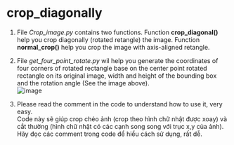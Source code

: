 # crop_diagonally
1. File *Crop_image.py* contains two functions. Function **crop_diagonal()** help you crop diagonally (rotated retangle) the image. Function **normal_crop()** help you crop the image with axis-aligned retangle. <br>


2. File *get_four_point_rotate.py* wil help you generate the coordinates of four corners of rotated rectangle base on the center point rotated rectangle on its original image, width and height of the bounding box and the rotation angle (See the image above).  <br>
![image](https://github.com/gioivuathoi/crop_diagonally/assets/82050080/205ba0ff-9449-4ab9-93c0-48b8209c5e6b)

3.  Please read the comment in the code to understand how to use it, very easy. <br>
Code này sẽ giúp crop chéo ảnh (crop theo hình chữ nhật được xoay) và cắt thường (hình chữ nhật có các cạnh song song với trục x,y của ảnh). Hãy đọc các comment trong code để hiểu cách sử dụng, rất dễ.
